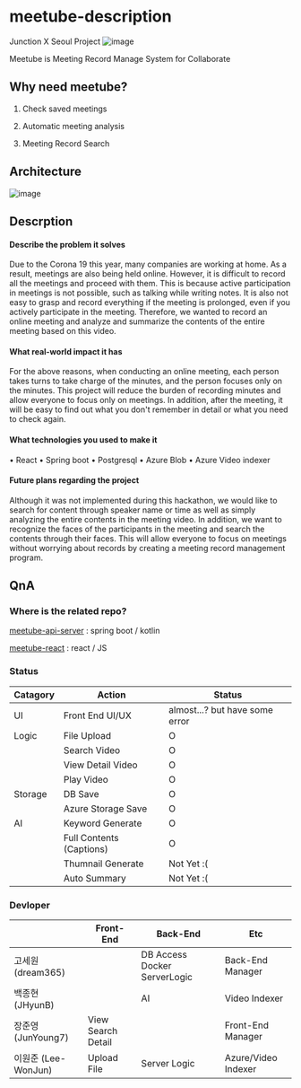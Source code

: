 # meetube-description
Junction X Seoul Project
![image](https://user-images.githubusercontent.com/10369528/95670230-8605fe00-0bc3-11eb-9b44-d950a4cbb9be.png)


Meetube is Meeting Record Manage System for Collaborate

## Why need meetube?
1. Check saved meetings

2. Automatic meeting analysis

3. Meeting Record Search


## Architecture
![image](https://user-images.githubusercontent.com/10369528/95670287-23f9c880-0bc4-11eb-9b7f-353639fda4fb.png)


## Descrption
#### Describe the problem it solves
Due to the Corona 19 this year, many companies are working at home. As a result, meetings are also being held online. However, it is difficult to record all the meetings and proceed with them. This is because active participation in meetings is not possible, such as talking while writing notes. It is also not easy to grasp and record everything if the meeting is prolonged, even if you actively participate in the meeting. Therefore, we wanted to record an online meeting and analyze and summarize the contents of the entire meeting based on this video.
#### What real-world impact it has
For the above reasons, when conducting an online meeting, each person takes turns to take charge of the minutes, and the person focuses only on the minutes. This project will reduce the burden of recording minutes and allow everyone to focus only on meetings. In addition, after the meeting, it will be easy to find out what you don't remember in detail or what you need to check again.
#### What technologies you used to make it
•	React
•	Spring boot
•	Postgresql
•	Azure Blob
•	Azure Video indexer
#### Future plans regarding the project
Although it was not implemented during this hackathon, we would like to search for content through speaker name or time as well as simply analyzing the entire contents in the meeting video. In addition, we want to recognize the faces of the participants in the meeting and search the contents through their faces. This will allow everyone to focus on meetings without worrying about records by creating a meeting record management program.


## QnA
### Where is the related repo?
[meetube-api-server](https://github.com/Mini-Tech-Meetup/meetube-api-server) : spring boot / kotlin

[meetube-react](https://github.com/Mini-Tech-Meetup/meetube-react) : react / JS

### Status
| Catagory | Action                   | Status     |
|----------|--------------------------|------------|
| UI       | Front End UI/UX          | almost...? but have some error |
| Logic    | File Upload              | O          |
|          | Search Video             | O          |
|          | View Detail Video        | O          |
|          | Play Video               | O          |
| Storage  | DB Save                  | O          |
|          | Azure Storage Save       | O          |
| AI       | Keyword Generate         | O          |
|          | Full Contents (Captions) | O          |
|          | Thumnail Generate        | Not Yet :( |
|          | Auto Summary             | Not Yet :( |

### Devloper
|                     | Front-End          | Back-End                     | Etc                 |
|---------------------|--------------------|------------------------------|---------------------|
| 고세원 (dream365)   |                    | DB Access Docker ServerLogic | Back-End Manager    |
| 백종현 (JHyunB)     |                    | AI                           | Video Indexer       |
| 장준영 (JunYoung7)  | View Search Detail |                              | Front-End Manager   |
| 이원준 (Lee-WonJun) | Upload File        | Server Logic                 | Azure/Video Indexer |
